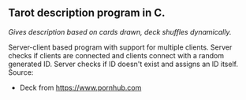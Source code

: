 
## Tarot description program in C.


*Gives description based on cards drawn, deck shuffles dynamically.*

Server-client based program with support for multiple clients. Server checks if clients are connected and clients connect with a random generated ID. Server checks if ID doesn't exist and assigns an ID itself.
Source:
 - Deck from https://www.pornhub.com
